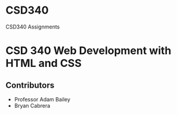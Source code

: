 # CSD340
CSD340 Assignments
<h1>CSD 340 Web Development with HTML and CSS</h1>
<h2>Contributors</h2>
<ul>
  <li>Professor Adam Bailey</li>
  <li>Bryan Cabrera</li>
</ul>
